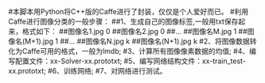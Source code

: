 #本脚本用Python将C++版的Caffe进行了封装，仅仅是个人爱好而已。
#利用Caffe进行图像分类的一般步骤：
		##1、生成自己的图像标签,一般用txt保存起来，格式如下：
									##图像名1.jpg 0
									##图像名2.jpg 0
									##...
									##图像名M.jpg 1
									##图像名(M+1).jpg 1
									##...
									##图像名N.jpg k
									##图像名(N+1).jpg k
		#2、将图像数据转化为Caffe可用的格式，一般为lmdb;
		#3、计算所有图像像素数据的均值;
		#4、编写配置文件：xx-Solver-xx.prototxt;
		#5、编写网络结构文件：xx-train_test-xx.prototxt;
		#6、训练网络;
		#7、对网络进行测试。
		

									
							
